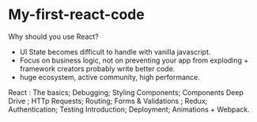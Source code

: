 # My-first-react-code
Why should you use React?

- UI State becomes difficult to handle with vanilla javascript.
- Focus on business logic, not on preventing your app from exploding + framework creators probably write better code.
- huge ecosystem, active community, high performance.


React :
The basics;
Debugging;
Styling Components;
Components Deep Drive ;
HTTp Requests;
Routing;
Forms & Validations ;
Redux;
Authentication;
Testing Introduction;
Deployment;
Animations + Webpack.

